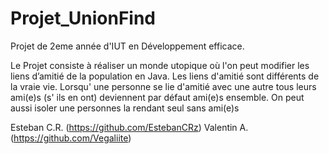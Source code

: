 # Projet_UnionFind

Projet de 2eme année d'IUT en Développement efficace.

Le Projet consiste à réaliser un monde utopique où l'on peut modifier les liens d’amitié de la population en Java.
Les liens d'amitié sont différents de la vraie vie. Lorsqu' une personne se lie d'amitié avec une autre tous leurs ami(e)s (s' ils en ont) deviennent par défaut ami(e)s ensemble.
On peut aussi isoler une personnes la rendant seul sans ami(e)s


Esteban C.R. (https://github.com/EstebanCRz)
Valentin A. (https://github.com/Vegaliite)
